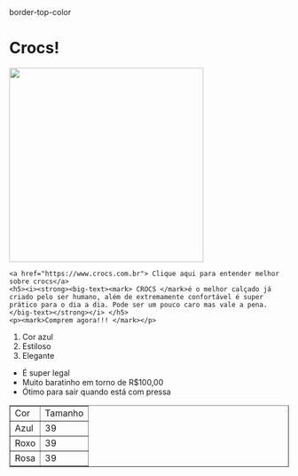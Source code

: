 <!DOCTYPE html>
<head> <margin-top>border-top-color</margin-top>
    <title>Crocs!</title>
    <link rel="stylesheet" type="text/css" href="style.css">
</head>
<body>
    <h1>Crocs!</h1>
    <div id="images"> 
        <img src="images/crocs blue.webp" height="350" widht="200">
    </div>
   
    <a href="https://www.crocs.com.br"> Clique aqui para entender melhor sobre crocs</a>
    <h5><i><strong><big-text><mark> CROCS </mark>é o melhor calçado já criado pelo ser humano, além de extremamente confortável é super prático para o dia a dia. Pode ser um pouco caro mas vale a pena.</big-text></strong></i> </h5>
    <p><mark>Comprem agora!!! </mark></p>
 <ol>
    <li>Cor azul</li>
    <li>Estiloso</li>
    <li>Elegante</li>
 </ol>
     <ul>
         <li> É super legal</li>
         <li>Muito baratinho em torno de R$100,00</li>
         <li>Ótimo para sair quando está com pressa </li>
     </ul>
     <table border="1" cellsacing="1" cellpadding="5">
         <tr>
             <td>Cor</td>
             <td>Tamanho</td>
         </tr>
         <tr>
            <td>Azul</td>
            <td>39</td>
            <tr>
                <td>Roxo</td>
                <td>39</td>
            </tr>
            <tr>
                <td>Rosa</td>
                <td>39</td>
            </tr>
        </tr>
     </table>
</body>
